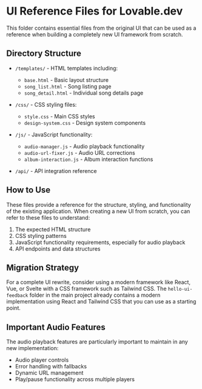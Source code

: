 # UI Reference Files for Lovable.dev

This folder contains essential files from the original UI that can be used as a reference when building a completely new UI framework from scratch.

## Directory Structure

- `/templates/` - HTML templates including:
  - `base.html` - Basic layout structure
  - `song_list.html` - Song listing page
  - `song_detail.html` - Individual song details page

- `/css/` - CSS styling files:
  - `style.css` - Main CSS styles
  - `design-system.css` - Design system components

- `/js/` - JavaScript functionality:
  - `audio-manager.js` - Audio playback functionality
  - `audio-url-fixer.js` - Audio URL corrections
  - `album-interaction.js` - Album interaction functions

- `/api/` - API integration reference

## How to Use

These files provide a reference for the structure, styling, and functionality of the existing application. When creating a new UI from scratch, you can refer to these files to understand:

1. The expected HTML structure
2. CSS styling patterns
3. JavaScript functionality requirements, especially for audio playback
4. API endpoints and data structures

## Migration Strategy

For a complete UI rewrite, consider using a modern framework like React, Vue, or Svelte with a CSS framework such as Tailwind CSS. The `hello-ui-feedback` folder in the main project already contains a modern implementation using React and Tailwind CSS that you can use as a starting point.

## Important Audio Features

The audio playback features are particularly important to maintain in any new implementation:

- Audio player controls
- Error handling with fallbacks
- Dynamic URL management
- Play/pause functionality across multiple players